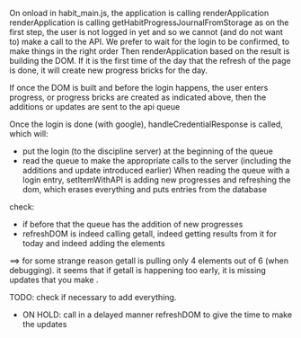 

On onload in habit_main.js, the application is calling renderApplication
renderApplication is calling getHabitProgressJournalFromStorage as on the first step, the user is not logged in yet and so we cannot (and do not want to) make a call to the API. We prefer to wait for the login to be confirmed, to make things in the right order
Then renderApplication based on the result is building the DOM.
If it is the first time of the day that the refresh of the page is done, it will create new progress bricks for the day.

If once the DOM is built and before the login happens, the user enters progress, or progress bricks are created as indicated above, then the additions or updates are sent to the api queue

Once the login is done (with google), handleCredentialResponse is called, which will:
- put the login (to the discipline server) at the beginning of the queue
- read the queue to make the appropriate calls to the server (including the additions and update introduced earlier)
When reading the queue with a login entry, setItemWithAPI is adding new progresses and refreshing the dom, which erases everything and puts entries from the database

check:
- if before that the queue has the addition of new progresses
- refreshDOM is indeed calling getall, indeed getting results from it for today and indeed adding the elements

==> for some strange reason getall is pulling only 4 elements out of 6 (when debugging). it seems that if getall is happening too early, it is missing updates that you make .

TODO: check if necessary to add everything.
-  ON HOLD: call in a delayed manner refreshDOM to give the time to make the updates